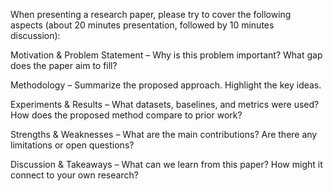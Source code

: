 When presenting a research paper, please try to cover the following aspects (about 20 minutes presentation, followed by 10 minutes discussion):

Motivation & Problem Statement – Why is this problem important? What gap does the paper aim to fill?

Methodology – Summarize the proposed approach. Highlight the key ideas.

Experiments & Results – What datasets, baselines, and metrics were used? How does the proposed method compare to prior work?

Strengths & Weaknesses – What are the main contributions? Are there any limitations or open questions?

Discussion & Takeaways – What can we learn from this paper? How might it connect to your own research?